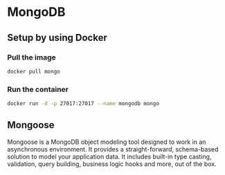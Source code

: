 # MongoDB

## Setup by using Docker

### Pull the image

```bash
docker pull mongo
```

### Run the container

```bash
docker run -d -p 27017:27017 --name mongodb mongo
```

## Mongoose

Mongoose is a MongoDB object modeling tool designed to work in an asynchronous environment. It provides a straight-forward, schema-based solution to model your application data. It includes built-in type casting, validation, query building, business logic hooks and more, out of the box.